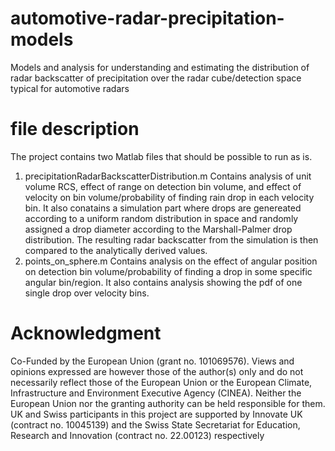 # automotive-radar-precipitation-models
Models and analysis for understanding and estimating the distribution of radar backscatter of precipitation over the radar cube/detection space typical for automotive radars
# file description
The project contains two Matlab files that should be possible to run as is.
1. precipitationRadarBackscatterDistribution.m
Contains analysis of unit volume RCS, effect of range on detection bin volume, and effect of velocity on bin volume/probability of finding rain drop in each velocity bin. It also conatains a simulation part where drops are genereated according to a uniform random distribution in space and randomly assigned a drop diameter according to the Marshall-Palmer drop distribution. The resulting radar backscatter from the simulation is then compared to the analytically derived values.
2. points_on_sphere.m
Contains analysis on the effect of angular position on detection bin volume/probability of finding a drop in some specific angular bin/region. It also contains analysis showing the pdf of one single drop over velocity bins.

# Acknowledgment
Co-Funded by the European Union (grant no. 101069576). Views and opinions expressed are however those
of the author(s) only and do not necessarily reflect those of the European Union or the European Climate,
Infrastructure and Environment Executive Agency (CINEA). Neither the European Union nor the granting
authority can be held responsible for them. UK and Swiss participants in this project are supported by Innovate
UK (contract no. 10045139) and the Swiss State Secretariat for Education, Research and Innovation (contract
no. 22.00123) respectively
